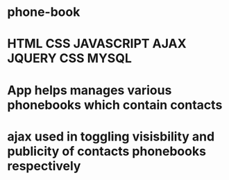 # phone-book
# HTML CSS JAVASCRIPT AJAX JQUERY CSS MYSQL
# App helps manages various phonebooks which contain contacts
# ajax used in toggling visisbility and publicity of contacts phonebooks respectively
